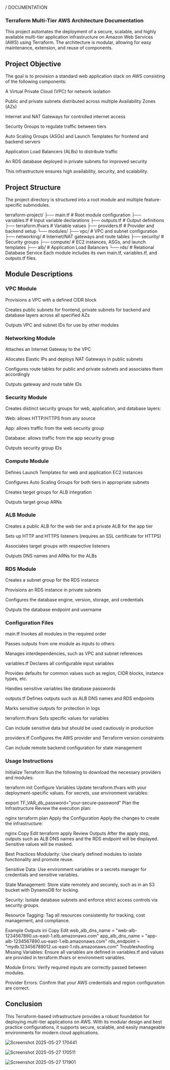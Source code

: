 / DOCUMENTATION

### Terraform Multi-Tier AWS Architecture Documentation
This project automates the deployment of a secure, scalable, and highly available multi-tier application infrastructure on Amazon Web Services (AWS) using Terraform. The architecture is modular, allowing for easy maintenance, extension, and reuse of components.

## Project Objective
The goal is to provision a standard web application stack on AWS consisting of the following components:

A Virtual Private Cloud (VPC) for network isolation

Public and private subnets distributed across multiple Availability Zones (AZs)

Internet and NAT Gateways for controlled internet access

Security Groups to regulate traffic between tiers

Auto Scaling Groups (ASGs) and Launch Templates for frontend and backend servers

Application Load Balancers (ALBs) to distribute traffic

An RDS database deployed in private subnets for improved security

This infrastructure ensures high availability, security, and scalability.

## Project Structure
The project directory is structured into a root module and multiple feature-specific submodules.

terraform-project/
├── main.tf              # Root module configuration
├── variables.tf         # Input variable declarations
├── outputs.tf           # Output definitions
├── terraform.tfvars     # Variable values
├── providers.tf         # Provider and backend setup
└── modules/
    ├── vpc/             # VPC and subnet configuration
    ├── networking/      # Internet/NAT gateways and route tables
    ├── security/        # Security groups
    ├── compute/         # EC2 instances, ASGs, and launch templates
    ├── alb/             # Application Load Balancers
    └── rds/             # Relational Database Service
Each module includes its own main.tf, variables.tf, and outputs.tf files.


## Module Descriptions
### VPC Module
Provisions a VPC with a defined CIDR block

Creates public subnets for frontend, private subnets for backend and database layers across all specified AZs

Outputs VPC and subnet IDs for use by other modules

### Networking Module
Attaches an Internet Gateway to the VPC

Allocates Elastic IPs and deploys NAT Gateways in public subnets

Configures route tables for public and private subnets and associates them accordingly

Outputs gateway and route table IDs

### Security Module
Creates distinct security groups for web, application, and database layers:

Web: allows HTTP/HTTPS from any source

App: allows traffic from the web security group

Database: allows traffic from the app security group

Outputs security group IDs

### Compute Module
Defines Launch Templates for web and application EC2 instances

Configures Auto Scaling Groups for both tiers in appropriate subnets

Creates target groups for ALB integration

Outputs target group ARNs

### ALB Module
Creates a public ALB for the web tier and a private ALB for the app tier

Sets up HTTP and HTTPS listeners (requires an SSL certificate for HTTPS)

Associates target groups with respective listeners

Outputs DNS names and ARNs for the ALBs

### RDS Module
Creates a subnet group for the RDS instance

Provisions an RDS instance in private subnets

Configures the database engine, version, storage, and credentials

Outputs the database endpoint and username

### Configuration Files
main.tf
Invokes all modules in the required order

Passes outputs from one module as inputs to others

Manages interdependencies, such as VPC and subnet references

variables.tf
Declares all configurable input variables

Provides defaults for common values such as region, CIDR blocks, instance types, etc.

Handles sensitive variables like database passwords

outputs.tf
Defines outputs such as ALB DNS names and RDS endpoints

Marks sensitive outputs for protection in logs

terraform.tfvars
Sets specific values for variables

Can include sensitive data but should be used cautiously in production

providers.tf
Configures the AWS provider and Terraform version constraints

Can include remote backend configuration for state management

### Usage Instructions
Initialize Terraform
Run the following to download the necessary providers and modules:

terraform init
Configure Variables
Update terraform.tfvars with your deployment-specific values.
For secrets, use environment variables:


export TF_VAR_db_password="your-secure-password"
Plan the Infrastructure
Review the execution plan:

nginx
terraform plan
Apply the Configuration
Apply the changes to create the infrastructure:

nginx
Copy
Edit
terraform apply
Review Outputs
After the apply step, outputs such as ALB DNS names and the RDS endpoint will be displayed. Sensitive values will be masked.

Best Practices
Modularity: Use clearly defined modules to isolate functionality and promote reuse.

Sensitive Data: Use environment variables or a secrets manager for credentials and sensitive variables.

State Management: Store state remotely and securely, such as in an S3 bucket with DynamoDB for locking.

Security: Isolate database subnets and enforce strict access controls via security groups.

Resource Tagging: Tag all resources consistently for tracking, cost management, and compliance.

Example Outputs
ini
Copy
Edit
web_alb_dns_name = "web-alb-1234567890.us-east-1.elb.amazonaws.com"
app_alb_dns_name = "app-alb-1234567890.us-east-1.elb.amazonaws.com"
rds_endpoint     = "mydb.123456789012.us-east-1.rds.amazonaws.com"
Troubleshooting
Missing Variables: Ensure all variables are defined in variables.tf and values are provided in terraform.tfvars or environment variables.

Module Errors: Verify required inputs are correctly passed between modules.

Provider Errors: Confirm that your AWS credentials and region configuration are correct.

## Conclusion
This Terraform-based infrastructure provides a robust foundation for deploying multi-tier applications on AWS. With its modular design and best practice configurations, it supports secure, scalable, and easily manageable environments for modern cloud applications.


![Screenshot 2025-05-27 170441](https://github.com/user-attachments/assets/321d98ef-b51d-450a-9d30-22daab22624e)


![Screenshot 2025-05-27 170511](https://github.com/user-attachments/assets/99fa2a01-5396-458b-bfb8-803437570645)


![Screenshot 2025-05-27 171901](https://github.com/user-attachments/assets/c693a7e9-d685-4494-b3ea-99c9ff6ef5db)

